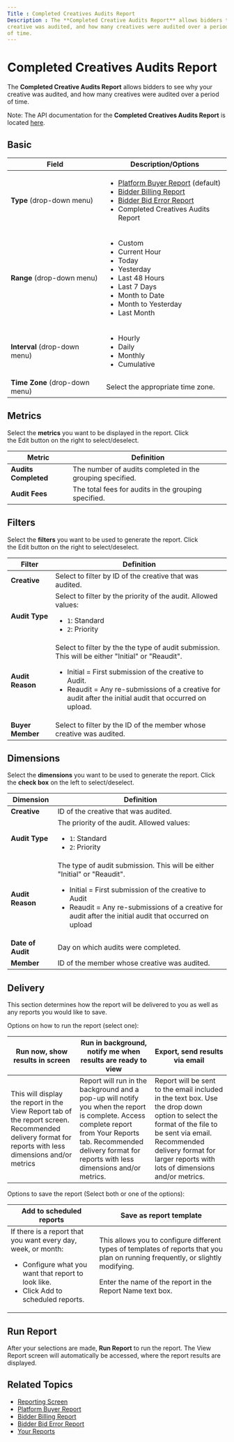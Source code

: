 ```yaml
---
Title : Completed Creatives Audits Report
Description : The **Completed Creative Audits Report** allows bidders to see why your
creative was audited, and how many creatives were audited over a period
of time.
---
```



# Completed Creatives Audits Report





The **Completed Creative Audits Report** allows bidders to see why your
creative was audited, and how many creatives were audited over a period
of time.

<div id="ID-000087aa__note-61d6ff30-c83a-41d3-b525-7750c598d7f9"


Note: The API documentation for the
**Completed Creatives Audits Report** is located <a
href="https://docs.xandr.com/bundle/xandr-bidders/page/completed-creative-audits-report.html"
class="xref" target="_blank">here</a>.







## Basic

<table class="table">
<thead class="thead">
<tr class="header row">
<th id="ID-000087aa__entry__1"
class="entry colsep-1 rowsep-1">Field</th>
<th id="ID-000087aa__entry__2"
class="entry colsep-1 rowsep-1">Description/Options</th>
</tr>
</thead>
<tbody class="tbody">
<tr class="odd row">
<td class="entry colsep-1 rowsep-1"
headers="ID-000087aa__entry__1"><strong>Type</strong> (drop-down
menu)</td>
<td class="entry colsep-1 rowsep-1" headers="ID-000087aa__entry__2"><ul>
<li><a href="platform-buyer-report.html" class="xref">Platform Buyer
Report</a> (default)</li>
<li><a href="bidder-billing-report.html" class="xref">Bidder Billing
Report</a></li>
<li><a href="bidder-bid-error-report.html" class="xref">Bidder Bid Error
Report</a></li>
<li>Completed Creatives Audits Report</li>
</ul></td>
</tr>
<tr class="even row">
<td class="entry colsep-1 rowsep-1"
headers="ID-000087aa__entry__1"><strong>Range</strong> (drop-down
menu)</td>
<td class="entry colsep-1 rowsep-1" headers="ID-000087aa__entry__2"><ul>
<li>Custom</li>
<li>Current Hour</li>
<li>Today</li>
<li>Yesterday</li>
<li>Last 48 Hours</li>
<li>Last 7 Days</li>
<li>Month to Date</li>
<li>Month to Yesterday</li>
<li>Last Month</li>
</ul></td>
</tr>
<tr class="odd row">
<td class="entry colsep-1 rowsep-1"
headers="ID-000087aa__entry__1"><strong>Interval</strong> (drop-down
menu)</td>
<td class="entry colsep-1 rowsep-1" headers="ID-000087aa__entry__2"><ul>
<li>Hourly</li>
<li>Daily</li>
<li>Monthly</li>
<li>Cumulative</li>
</ul></td>
</tr>
<tr class="even row">
<td class="entry colsep-1 rowsep-1"
headers="ID-000087aa__entry__1"><strong>Time Zone</strong> (drop-down
menu)</td>
<td class="entry colsep-1 rowsep-1"
headers="ID-000087aa__entry__2">Select the appropriate time zone.</td>
</tr>
</tbody>
</table>





## Metrics

Select the **metrics** you want to be displayed in the report. Click
the Edit button on the right to
select/deselect.

<table class="table">
<thead class="thead">
<tr class="header row">
<th id="ID-000087aa__entry__11"
class="entry colsep-1 rowsep-1">Metric</th>
<th id="ID-000087aa__entry__12"
class="entry colsep-1 rowsep-1">Definition</th>
</tr>
</thead>
<tbody class="tbody">
<tr class="odd row">
<td class="entry colsep-1 rowsep-1"
headers="ID-000087aa__entry__11"><strong>Audits Completed</strong></td>
<td class="entry colsep-1 rowsep-1" headers="ID-000087aa__entry__12">The
number of audits completed in the grouping specified.</td>
</tr>
<tr class="even row">
<td class="entry colsep-1 rowsep-1"
headers="ID-000087aa__entry__11"><strong>Audit Fees</strong></td>
<td class="entry colsep-1 rowsep-1" headers="ID-000087aa__entry__12">The
total fees for audits in the grouping specified.</td>
</tr>
</tbody>
</table>





## Filters

Select the **filters** you want to be used to generate the report. Click
the Edit button on the right to
select/deselect.

<table class="table">
<thead class="thead">
<tr class="header row">
<th id="ID-000087aa__entry__17"
class="entry colsep-1 rowsep-1">Filter</th>
<th id="ID-000087aa__entry__18"
class="entry colsep-1 rowsep-1">Definition</th>
</tr>
</thead>
<tbody class="tbody">
<tr class="odd row">
<td class="entry colsep-1 rowsep-1"
headers="ID-000087aa__entry__17"><strong>Creative</strong></td>
<td class="entry colsep-1 rowsep-1"
headers="ID-000087aa__entry__18">Select to filter by ID of the creative
that was audited.</td>
</tr>
<tr class="even row">
<td class="entry colsep-1 rowsep-1"
headers="ID-000087aa__entry__17"><strong>Audit Type</strong></td>
<td class="entry colsep-1 rowsep-1"
headers="ID-000087aa__entry__18">Select to filter by the priority of the
audit. Allowed values:
<ul>
<li><code class="ph codeph">1</code>: Standard</li>
<li><code class="ph codeph">2</code>: Priority</li>
</ul></td>
</tr>
<tr class="odd row">
<td class="entry colsep-1 rowsep-1"
headers="ID-000087aa__entry__17"><strong>Audit Reason</strong></td>
<td class="entry colsep-1 rowsep-1"
headers="ID-000087aa__entry__18">Select to filter by the the type of
audit submission. This will be either "Initial" or "Reaudit".
<ul>
<li>Initial = First submission of the creative to Audit.</li>
<li>Reaudit = Any re-submissions of a creative for audit after the
initial audit that occurred on upload.</li>
</ul></td>
</tr>
<tr class="even row">
<td class="entry colsep-1 rowsep-1"
headers="ID-000087aa__entry__17"><strong>Buyer Member</strong></td>
<td class="entry colsep-1 rowsep-1"
headers="ID-000087aa__entry__18">Select to filter by the ID of the
member whose creative was audited.</td>
</tr>
</tbody>
</table>





## Dimensions

Select the **dimensions** you want to be used to generate the report.
Click the **check box** on the left to select/deselect.

<table class="table">
<thead class="thead">
<tr class="header row">
<th id="ID-000087aa__entry__27"
class="entry colsep-1 rowsep-1">Dimension</th>
<th id="ID-000087aa__entry__28"
class="entry colsep-1 rowsep-1">Definition</th>
</tr>
</thead>
<tbody class="tbody">
<tr class="odd row">
<td class="entry colsep-1 rowsep-1"
headers="ID-000087aa__entry__27"><strong>Creative</strong></td>
<td class="entry colsep-1 rowsep-1" headers="ID-000087aa__entry__28">ID
of the creative that was audited.</td>
</tr>
<tr class="even row">
<td class="entry colsep-1 rowsep-1"
headers="ID-000087aa__entry__27"><strong>Audit Type</strong></td>
<td class="entry colsep-1 rowsep-1" headers="ID-000087aa__entry__28">The
priority of the audit. Allowed values:
<ul>
<li><code class="ph codeph">1</code>: Standard</li>
<li><code class="ph codeph">2</code>: Priority</li>
</ul></td>
</tr>
<tr class="odd row">
<td class="entry colsep-1 rowsep-1"
headers="ID-000087aa__entry__27"><strong>Audit Reason</strong></td>
<td class="entry colsep-1 rowsep-1" headers="ID-000087aa__entry__28">The
type of audit submission. This will be either "Initial" or "Reaudit".
<ul>
<li>Initial = First submission of the creative to Audit</li>
<li>Reaudit = Any re-submissions of a creative for audit after the
initial audit that occurred on upload</li>
</ul></td>
</tr>
<tr class="even row">
<td class="entry colsep-1 rowsep-1"
headers="ID-000087aa__entry__27"><strong>Date of Audit</strong></td>
<td class="entry colsep-1 rowsep-1" headers="ID-000087aa__entry__28">Day
on which audits were completed.</td>
</tr>
<tr class="odd row">
<td class="entry colsep-1 rowsep-1"
headers="ID-000087aa__entry__27"><strong>Member</strong></td>
<td class="entry colsep-1 rowsep-1" headers="ID-000087aa__entry__28">ID
of the member whose creative was audited.</td>
</tr>
</tbody>
</table>





## Delivery

This section determines how the report will be delivered to you as well
as any reports you would like to save.

Options on how to run the report (select one):

<table class="table">
<thead class="thead">
<tr class="header row">
<th id="ID-000087aa__entry__39" class="entry colsep-1 rowsep-1">Run now,
show results in screen</th>
<th id="ID-000087aa__entry__40" class="entry colsep-1 rowsep-1">Run in
background, notify me when results are ready to view</th>
<th id="ID-000087aa__entry__41" class="entry colsep-1 rowsep-1">Export,
send results via email</th>
</tr>
</thead>
<tbody class="tbody">
<tr class="odd row">
<td class="entry colsep-1 rowsep-1"
headers="ID-000087aa__entry__39">This will display the report in the
View Report tab of the report
screen. Recommended delivery format for reports with less dimensions
and/or metrics</td>
<td class="entry colsep-1 rowsep-1"
headers="ID-000087aa__entry__40">Report will run in the background and a
pop-up will notify you when the report is complete. Access complete
report from Your Reports tab.
Recommended delivery format for reports with less dimensions and/or
metrics.</td>
<td class="entry colsep-1 rowsep-1"
headers="ID-000087aa__entry__41">Report will be sent to the email
included in the text box. Use the drop down option to select the format
of the file to be sent via email. Recommended delivery format for larger
reports with lots of dimensions and/or metrics.</td>
</tr>
</tbody>
</table>

Options to save the report (Select both or one of the options): 

<table class="table">
<thead class="thead">
<tr class="header row">
<th id="ID-000087aa__entry__45" class="entry colsep-1 rowsep-1">Add to
scheduled reports</th>
<th id="ID-000087aa__entry__46" class="entry colsep-1 rowsep-1">Save as
report template</th>
</tr>
</thead>
<tbody class="tbody">
<tr class="odd row">
<td class="entry colsep-1 rowsep-1" headers="ID-000087aa__entry__45">If
there is a report that you want every day, week, or month:
<ul>
<li>Configure what you want that report to look like.</li>
<li>Click Add to scheduled
reports.</li>
</ul></td>
<td class="entry colsep-1 rowsep-1"
headers="ID-000087aa__entry__46">This allows you to configure different
types of templates of reports that you plan on running frequently, or
slightly modifying.
<p>Enter the name of the report in the Report
Name text box.</p></td>
</tr>
</tbody>
</table>





## Run Report

After your selections are made, **Run Report** to run the report.
The View Report screen will
automatically be accessed, where the report results are displayed.





## Related Topics 

- <a
  href="https://docs.xandr.com/bundle/xandr-bidders/page/reporting-screen.html"
  class="xref" target="_blank">Reporting Screen</a>
- <a
  href="https://docs.xandr.com/bundle/xandr-bidders/page/platform-buyer-report.html"
  class="xref" target="_blank">Platform Buyer Report</a>
- <a
  href="https://docs.xandr.com/bundle/xandr-bidders/page/bidder-billing-report.html"
  class="xref" target="_blank">Bidder Billing Report</a>
- <a
  href="https://docs.xandr.com/bundle/xandr-bidders/page/bidder-bid-error-report.html"
  class="xref" target="_blank">Bidder Bid Error Report</a>
- <a
  href="https://docs.xandr.com/bundle/xandr-bidders/page/your-reports.html"
  class="xref" target="_blank">Your Reports</a>






